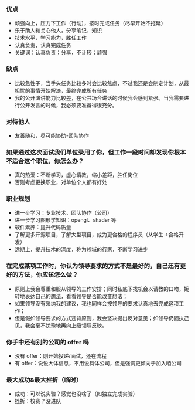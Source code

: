 ### 优点
- 顽强向上，压力下工作（行动），按时完成任务（尽早开始不拖延）
- 乐于助人和关心他人，分享笔记、知识
- 技术水平，学习能力，胜任工作
- 认真负责，认真完成任务
- 关键词：认真负责；分享，不计较；顽强
### 缺点
- 比较急性子，当手头任务比较多时会比较焦虑，不过我还是会制定计划，从最担忧的事情开始解决，最终完成所有任务
- 我的公开演讲能力比较差，在公共场合讲话的时候我会感到紧张。当我需要进行公开发言的时候，我必须要准备得很充分。
### 对待他人
- 友善随和，尽可能协助-团队协作
### 如果通过这次面试我们单位录用了你，但工作一段时间却发现你根本不适合这个职位，你怎么办？
- 真的热爱：不断学习，虚心请教，缩小差距，胜任岗位
- 否则考虑更换职业，对单位个人都有好处
### 职业规划
- 进一步学习：专业技术、团队协作（公司）
- 进一步学习图形学知识：opengl、shader 等
- 软件素养：提升代码质量
- 了解更多开源项目，了解大型项目，成为更合格的程序员（从学生->合格开发）
- 远期上，提升技术的深度，称为领域的行家，不断学习进步
### 在完成某项工作时，你认为领导要求的方式不是最好的，自己还有更好的方法，你应该怎么做？
- 原则上我会尊重和服从领导的工作安排；同时私底下找机会以请教的口吻，婉转地表达自己的想法，看看领导是否能改变想法；
- 如果领导没有采纳我的建议，我也同样会按领导的要求认真地去完成这项工作；
- 但是假如领导要求的方式违背原则，我会坚决提出反对意见；如领导仍固执己见，我会毫不犹豫地再向上级领导反映。
### 你手中还有别的公司的 offer 吗
- 没有 offer：刚开始投递/面试，还在流程
- 有 offer：说说大体信息，不用说具体公司，但是强调更倾向于加入咱公司
### 最大成功&最大挫折（临时）
- 成功：可以说实验？感觉也没啥了（如独立完成实验）
- 挫折：校赛？没进队
